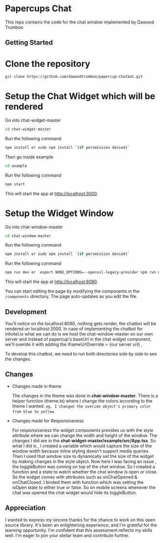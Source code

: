 # Papercups Chat

This repo contains the code for the chat window implemented by Dawood Trumboo

## Getting Started

# Clone the repository

```bash
git clone https://github.com/dawoodtrumboo/papercup-chatbot.git
```

# Setup the Chat Widget which will be rendered

Go into chat-widget-master

```bash
cd chat-widget-master
```

Run the following command

```bash
npm install or sudo npm install `(if persmission denied)`
```

Then go inside example

```bash
cd example
```

Run the following command

```bash
npm start
```

This will start the app at [http://localhost:3000](http://localhost:3000).

# Setup the Widget Window

Go into chat-window-master

```bash
cd chat-window-master
```

Run the following command

```bash
npm install or sudo npm install `(if persmission denied)`
```

Run the following command

```bash
npm run dev or  export NODE_OPTIONS=--openssl-legacy-provider npm run dev `(incase of error)`
```

This will start the app at [http://localhost:8080](http://localhost:8080).

You can start editing the page by modifying the components in the `/components` directory. The page auto-updates as you edit the file.

## Development

You'll notice on the localhost:8080, nothing gets render, the chatbot will be rendered on localhost:3000.
In case of implementing the chatbot for inhotel.io what we can do is we host the chat-window-master on our own server and instead of papercup's baseUrl in the chat widget component, we'll overide it with adding the iframeUrlOverride = {our server url} ,

To develop this chatbot, we need to run both directories side by side to see the changes.

## Changes

- Changes made in theme

  The changes in the theme was done in **chat-window-master**. There is a helper function (theme.ts) where I change the colors according to the theme I wanted.
  `eg. I changed the overide object's primary color from blue to yellow`.

- Changes made for Responsiveness

  For responsiveness the widget components provides us with the style attribute where we can change the width and height of the window. The changes I did are in the **chat-widget-master/example/src/App.tsx**. So what I did is , I created a variable which would capture the size of the window width because inline styling doesn't support media queries. Then I used that window size to dynamically set the size of the widget by making changes in the style object.
  Now here I was facing an issue , the toggleButton was coming on top of the chat window. So I created a function and a state to watch whether the chat window is open or close. So the widget comes with attributes such as onChatOpened & onChatClosed. I binded them with function which was setting the isOpen state to either true or false. So on mobile screens whenever the chat was opened the chat widget would hide its toggleButton.

## Appreciation

I wanted to express my sincere thanks for the chance to work on this open source library. It's been an enlightening experience, and I'm grateful for the learning opportunity.
I'm confident that this assessment reflects my skills well. I'm eager to join your stellar team and contribute further.
